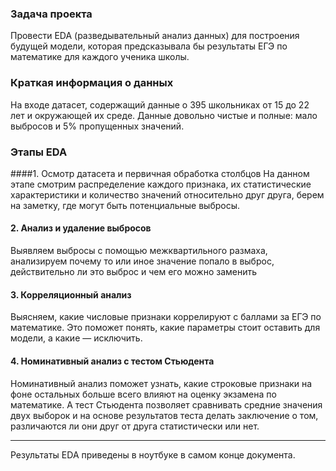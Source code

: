 ### Задача проекта 
Провести EDA (разведывательный анализ данных) для построения будущей модели, которая предсказывала бы результаты ЕГЭ по математике для каждого ученика школы.

### Краткая информация о данных
На входе датасет, содержащий данные о 395 школьниках от 15 до 22 лет и окружающей их среде. Данные довольно чистые и полные: мало выбросов и 5% пропущенных значений.

### Этапы EDA
####1. Осмотр датасета и первичная обработка столбцов
На данном этапе смотрим распределение каждого признака, их статистические характеристики и количество значений относительно друг друга, берем на заметку, где могут быть потенциальные выбросы.
#### 2. Анализ и удаление выбросов
Выявляем выбросы с помощью межквартильного размаха, анализируем почему то или иное значение попало в выброс, действительно ли это выброс и чем его можно заменить
#### 3. Корреляционный анализ
Выясняем, какие числовые признаки коррелируют с баллами за ЕГЭ по математике. Это поможет понять, какие параметры стоит оставить для модели, а какие — исключить.
#### 4. Номинативный анализ с тестом Стьюдента
Номинативный анализ поможет узнать, какие строковые признаки на фоне остальных больше всего влияют на оценку экзамена по математике. А тест Стьюдента позволяет сравнивать средние значения двух выборок и на основе результатов теста делать заключение о том, различаются ли они друг от друга статистически или нет.
___
Результаты EDA приведены в ноутбуке в самом конце документа.